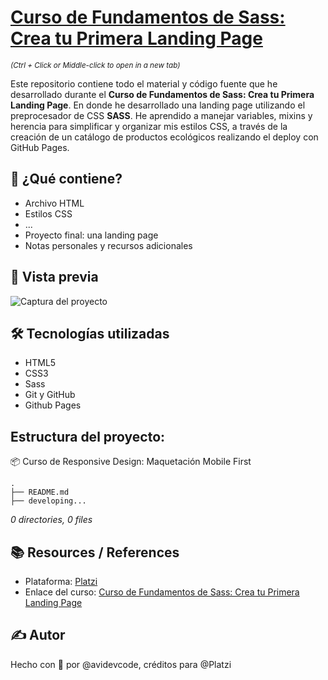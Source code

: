 # [Curso de Fundamentos de Sass: Crea tu Primera Landing Page](https://platzi.com/cursos/mobile-first/) 

<sub>_(Ctrl + Click or Middle-click to open in a new tab)_</sub>

Este repositorio contiene todo el material y código fuente que he desarrollado durante el **Curso de Fundamentos de Sass: Crea tu Primera Landing Page**. 
En donde he desarrollado una landing page utilizando el preprocesador de CSS **SASS**. He aprendido a manejar variables, mixins y herencia para simplificar y organizar mis estilos CSS, a través de la creación de un catálogo de productos ecológicos realizando el deploy con GitHub Pages.

## 🚀 ¿Qué contiene?
- Archivo HTML
- Estilos CSS
- ...
- Proyecto final: una landing page
- Notas personales y recursos adicionales

## 📸 Vista previa
![Captura del proyecto](./assets/img/screenshot-preview-project.png)

## 🛠️ Tecnologías utilizadas
- HTML5
- CSS3
- Sass
- Git y GitHub
- Github Pages

## Estructura del proyecto:
📦 Curso de Responsive Design: Maquetación Mobile First
```
.
├── README.md
├── developing...
```
_0 directories, 0 files_

## 📚 Resources / References
- Plataforma: [Platzi](https://platzi.com)
- Enlace del curso: [Curso de Fundamentos de Sass: Crea tu Primera Landing Page](https://platzi.com/cursos/sass/)

## ✍️ Autor
Hecho con 💚 por @avidevcode, créditos para @Platzi
